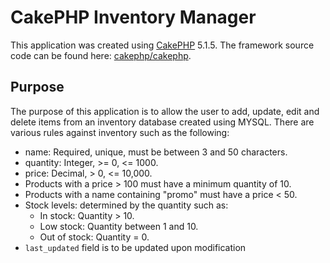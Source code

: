# CakePHP Inventory Manager

This application was created using [CakePHP](https://cakephp.org) 5.1.5.
The framework source code can be found here: [cakephp/cakephp](https://github.com/cakephp/cakephp).

## Purpose

The purpose of this application is to allow the user to add, update, edit and delete items from an inventory database created using MYSQL.
There are various rules against inventory such as the following:

- name: Required, unique, must be between 3 and 50 characters.
- quantity: Integer, >= 0, <= 1000.
- price: Decimal, > 0, <= 10,000.
- Products with a price > 100 must have a minimum quantity of 10.
- Products with a name containing "promo" must have a price < 50.
- Stock levels: determined by the quantity such as:
  - In stock: Quantity > 10.
  - Low stock: Quantity between 1 and 10.
  - Out of stock: Quantity = 0.
- `last_updated` field is to be updated upon modification
